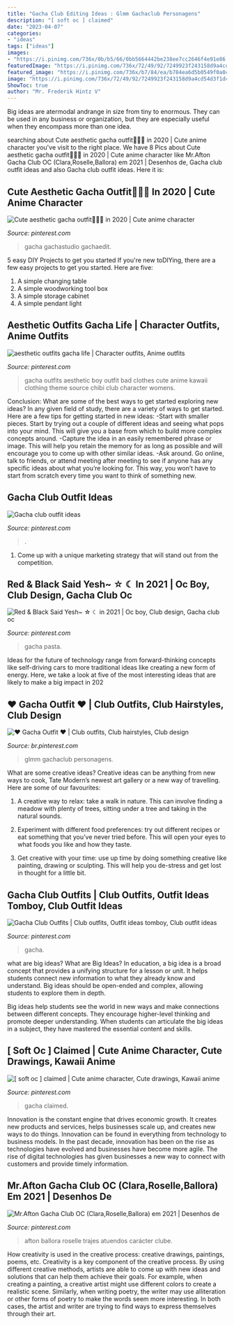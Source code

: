 ```yaml
---
title: "Gacha Club Editing Ideas : Glmm Gachaclub Personagens"
description: "[ soft oc ] claimed"
date: "2023-04-07"
categories:
- "ideas"
tags: ["ideas"]
images:
- "https://i.pinimg.com/736x/0b/b5/66/0bb5664442be238ee7cc2646f4e91e86.jpg"
featuredImage: "https://i.pinimg.com/736x/72/49/92/7249923f243158d9a4cd54d3f1dc9a63.jpg"
featured_image: "https://i.pinimg.com/736x/b7/84/ea/b784ea6d5b0549f0a0cca73120d8f7db.jpg"
image: "https://i.pinimg.com/736x/72/49/92/7249923f243158d9a4cd54d3f1dc9a63.jpg"
ShowToc: true
author: "Mr. Frederik Hintz V"
---
```



Big ideas are atermodal andrange in size from tiny to enormous. They can be used in any business or organization, but they are especially useful when they encompass more than one idea. 

	

		
searching about Cute aesthetic gacha outfit🥴🤚🏻 in 2020 | Cute anime character you've visit to the right place. We have 8 Pics about Cute aesthetic gacha outfit🥴🤚🏻 in 2020 | Cute anime character like Mr.Afton Gacha Club OC (Clara,Roselle,Ballora) em 2021 | Desenhos de, Gacha club outfit ideas and also Gacha club outfit ideas. Here it is:
		
    
## Cute Aesthetic Gacha Outfit🥴🤚🏻 In 2020 | Cute Anime Character

<img loading=lazy src="https://i.pinimg.com/736x/22/01/e1/2201e1057c93a9cf341fe29de77cc209.jpg" onerror="this.onerror=null;this.src='https://tse2.mm.bing.net/th?id=OIP.VDKX-f2hPzSsEbhtluhKCQHaEK&amp;pid=15.1';" alt="Cute aesthetic gacha outfit🥴🤚🏻 in 2020 | Cute anime character">

_Source: pinterest.com_

>gacha gachastudio gachaedit. 

	

5 easy DIY Projects to get you started
If you're new toDIYing, there are a few easy projects to get you started. Here are five: 
1. A simple changing table 
2. A simple woodworking tool box 
3. A simple storage cabinet 
4. A simple pendant light 

    
## Aesthetic Outfits Gacha Life | Character Outfits, Anime Outfits

<img loading=lazy src="https://i.pinimg.com/736x/b7/84/ea/b784ea6d5b0549f0a0cca73120d8f7db.jpg" onerror="this.onerror=null;this.src='https://tse4.mm.bing.net/th?id=OIP.6PKMjmg75RP1nnEsL2jYxAHaHW&amp;pid=15.1';" alt="aesthetic outfits gacha life | Character outfits, Anime outfits">

_Source: pinterest.com_

>gacha outfits aesthetic boy outfit bad clothes cute anime kawaii clothing theme source chibi club character womens. 

	

Conclusion: What are some of the best ways to get started exploring new ideas?
In any given field of study, there are a variety of ways to get started. Here are a few tips for getting started in new ideas: 
-Start with smaller pieces. Start by trying out a couple of different ideas and seeing what pops into your mind. This will give you a base from which to build more complex concepts around. 
-Capture the idea in an easily remembered phrase or image. This will help you retain the memory for as long as possible and will encourage you to come up with other similar ideas. 
-Ask around. Go online, talk to friends, or attend meeting after meeting to see if anyone has any specific ideas about what you’re looking for. This way, you won’t have to start from scratch every time you want to think of something new.

    
## Gacha Club Outfit Ideas

<img loading=lazy src="https://i.pinimg.com/736x/75/99/18/7599183f8dfc27247b2d0631c2fe0b79.jpg" onerror="this.onerror=null;this.src='https://tse2.mm.bing.net/th?id=OIP.zzcAFZUVlTYZUeRuaYugDgHaHW&amp;pid=15.1';" alt="Gacha club outfit ideas">

_Source: pinterest.com_

>. 

	

1. Come up with a unique marketing strategy that will stand out from the competition.

    
## Red &amp; Black Said Yesh~ ☆ ☾ In 2021 | Oc Boy, Club Design, Gacha Club Oc

<img loading=lazy src="https://i.pinimg.com/736x/d4/62/ba/d462ba23b0411c00018b570f89551071.jpg" onerror="this.onerror=null;this.src='https://tse1.mm.bing.net/th?id=OIP.rUjy9NVDeFPem3ZJsKBhGwHaKx&amp;pid=15.1';" alt="Red &amp; Black Said Yesh~ ☆ ☾ in 2021 | Oc boy, Club design, Gacha club oc">

_Source: pinterest.com_

>gacha pasta. 

	

Ideas for the future of technology range from forward-thinking concepts like self-driving cars to more traditional ideas like creating a new form of energy. Here, we take a look at five of the most interesting ideas that are likely to make a big impact in 202
    
## ♥ Gacha Outfit ♥ | Club Outfits, Club Hairstyles, Club Design

<img loading=lazy src="https://i.pinimg.com/736x/37/ac/d7/37acd794306c5b37dcf8d8b5b2470f00.jpg" onerror="this.onerror=null;this.src='https://tse2.mm.bing.net/th?id=OIP.q6hIqqXFdRh-gqVu8PEy0wHaLT&amp;pid=15.1';" alt="♥ Gacha Outfit ♥ | Club outfits, Club hairstyles, Club design">

_Source: br.pinterest.com_

>glmm gachaclub personagens. 

	

What are some creative ideas?
Creative ideas can be anything from new ways to cook, Tate Modern’s newest art gallery or a new way of travelling. Here are some of our favourites:
1. A creative way to relax: take a walk in nature. This can involve finding a meadow with plenty of trees, sitting under a tree and taking in the natural sounds.

2. Experiment with different food preferences: try out different recipes or eat something that you’ve never tried before. This will open your eyes to what foods you like and how they taste.

3. Get creative with your time: use up time by doing something creative like painting, drawing or sculpting. This will help you de-stress and get lost in thought for a little bit.

    
## Gacha Club Outfits | Club Outfits, Outfit Ideas Tomboy, Club Outfit Ideas

<img loading=lazy src="https://i.pinimg.com/736x/0b/b5/66/0bb5664442be238ee7cc2646f4e91e86.jpg" onerror="this.onerror=null;this.src='https://tse4.mm.bing.net/th?id=OIP.1JNiT99UvDwg1vICkU-jcwHaE6&amp;pid=15.1';" alt="Gacha Club Outfits | Club outfits, Outfit ideas tomboy, Club outfit ideas">

_Source: pinterest.com_

>gacha. 

	

what are big ideas?
What are Big Ideas?
In education, a big idea is a broad concept that provides a unifying structure for a lesson or unit. It helps students connect new information to what they already know and understand. Big ideas should be open-ended and complex, allowing students to explore them in depth.

Big ideas help students see the world in new ways and make connections between different concepts. They encourage higher-level thinking and promote deeper understanding. When students can articulate the big ideas in a subject, they have mastered the essential content and skills.

    
## [ Soft Oc ] Claimed | Cute Anime Character, Cute Drawings, Kawaii Anime

<img loading=lazy src="https://i.pinimg.com/736x/72/49/92/7249923f243158d9a4cd54d3f1dc9a63.jpg" onerror="this.onerror=null;this.src='https://tse4.mm.bing.net/th?id=OIP.Cikswui1bDbgwOd_lMo69AHaKT&amp;pid=15.1';" alt="[ soft oc ] claimed | Cute anime character, Cute drawings, Kawaii anime">

_Source: pinterest.com_

>gacha claimed. 

	

Innovation is the constant engine that drives economic growth. It creates new products and services, helps businesses scale up, and creates new ways to do things. Innovation can be found in everything from technology to business models. In the past decade, innovation has been on the rise as technologies have evolved and businesses have become more agile. The rise of digital technologies has given businesses a new way to connect with customers and provide timely information.

    
## Mr.Afton Gacha Club OC (Clara,Roselle,Ballora) Em 2021 | Desenhos De

<img loading=lazy src="https://i.pinimg.com/736x/cb/f5/c5/cbf5c5da099d13e35003a6d229f5b961.jpg" onerror="this.onerror=null;this.src='https://tse4.mm.bing.net/th?id=OIP.krCw5mwaLVC-W-hIdD33XgHaLH&amp;pid=15.1';" alt="Mr.Afton Gacha Club OC (Clara,Roselle,Ballora) em 2021 | Desenhos de">

_Source: pinterest.com_

>afton ballora roselle trajes atuendos carácter clube. 

	

How creativity is used in the creative process: creative drawings, paintings, poems, etc.
Creativity is a key component of the creative process. By using different creative methods, artists are able to come up with new ideas and solutions that can help them achieve their goals. For example, when creating a painting, a creative artist might use different colors to create a realistic scene. Similarly, when writing poetry, the writer may use alliteration or other forms of poetry to make the words seem more interesting. In both cases, the artist and writer are trying to find ways to express themselves through their art.

